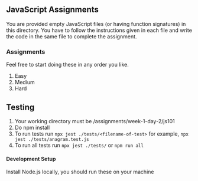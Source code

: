 ## JavaScript Assignments

You are provided empty JavaScript files (or having function signatures) in this directory. 
You have to follow the instructions given in each file and write the code in the same file to complete the assignment.

### Assignments
Feel free to start doing these in any order you like.
1. Easy
2. Medium
3. Hard

## Testing
1. Your working directory must be /assignments/week-1-day-2/js101 
2. Do npm install
3. To run tests run `npx jest ./tests/<filename-of-test>` 
   for example, `npx jest ./tests/anagram.test.js`
4. To run all tests run `npx jest ./tests/` or `npm run all`

#### Development Setup
Install Node.js locally, you should run these on your machine 

